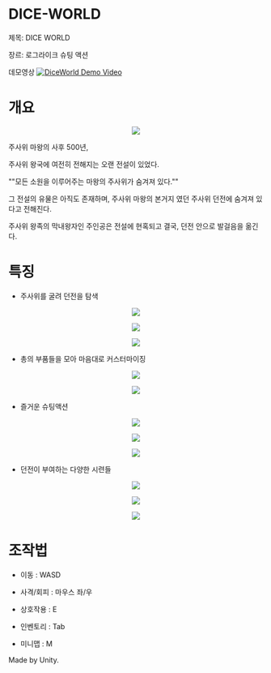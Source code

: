 # DICE-WORLD
제목: DICE WORLD

장르: 로그라이크 슈팅 액션

데모영상
[![DiceWorld Demo Video]( https://img.youtube.com/vi/KOWIFj4Ak2c/0.jpg)](https://youtu.be/KOWIFj4Ak2c?t=0s) 

# 개요

<p align = "center">
<img src = "https://github.com/NCTp/DICE-WORLD/assets/45461452/8231bfaf-8dbd-45a2-8f67-af03c6acc4d4">
</p>


주사위 마왕의 사후 500년,

주사위 왕국에 여전히 전해지는 오랜 전설이 있었다.

""모든 소원을 이루어주는 마왕의 주사위가 숨겨져 있다.""

그 전설의 유물은 아직도 존재하며,
주사위 마왕의 본거지 였던 주사위 던전에 숨겨져 있다고 전해진다.

주사위 왕족의 막내왕자인 주인공은 전설에 현혹되고 결국,
던전 안으로 발걸음을 옮긴다.


# 특징

* 주사위를 굴려 던전을 탐색
 
 <p align = "center">
 <img src = "https://github.com/NCTp/DICE-WORLD/assets/45461452/0fdae1c2-4416-41d7-bed8-f2eb6671b060">
 </p>

 <p align = "center">
 <img src = "https://github.com/NCTp/DICE-WORLD/assets/45461452/baf189b2-f630-4922-a596-9dcbab9e5683">
 </p>


 <p align = "center">
 <img src = "https://github.com/NCTp/DICE-WORLD/assets/45461452/cc76bf82-379e-4ac0-a745-f5512b339bbb">
 </p>

* 총의 부품들을 모아 마음대로 커스터마이징

 <p align = "center">
 <img src = "https://github.com/NCTp/DICE-WORLD/assets/45461452/e8aa0f03-7845-4be4-b6e0-a893c6d16997">
 </p>
 
 <p align = "center">
 <img src = "https://github.com/NCTp/DICE-WORLD/assets/45461452/aeb39144-f988-4694-bd2b-f53423042819">
 </p>


* 즐거운 슈팅액션
  
 <p align = "center">
 <img src = "https://github.com/NCTp/DICE-WORLD/assets/45461452/47ae0559-c007-4fc9-8547-1c4c57eb14ec">
 </p>

 <p align = "center">
 <img src = "https://github.com/NCTp/DICE-WORLD/assets/45461452/6a370e02-201d-40b2-a1dd-817673951fac">
 </p>
 
 <p align = "center">
 <img src = "https://github.com/NCTp/DICE-WORLD/assets/45461452/0bb9f70d-2ed8-4954-a2c9-ebf6849f97f7">
 </p>

 
* 던전이 부여하는 다양한 시련들

<p align = "center">
<img src = "https://github.com/NCTp/DICE-WORLD/assets/45461452/6ad13ae0-6519-4ab6-a61c-2a4f07f79b87">
</p>

<p align = "center">
<img src = "https://github.com/NCTp/DICE-WORLD/assets/45461452/c914a724-13b8-44b5-b0cf-bb54cbd8ec2c">
</p>

<p align = "center">
<img src = "https://github.com/NCTp/DICE-WORLD/assets/45461452/67ff7cbd-550c-4482-bd01-bfe772622b65">
</p>

# 조작법

* 이동 : WASD

* 사격/회피 : 마우스 좌/우

* 상호작용 : E

* 인벤토리 : Tab

* 미니맵 : M


Made by Unity.
